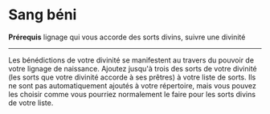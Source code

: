 # Sang béni

<p><span id="ctl00_MainContent_DetailedOutput"><strong>Prérequis</strong> lignage qui vous accorde des sorts divins, suivre une divinité<br></span></p>
<hr>
<p>Les bénédictions de votre divinité se manifestent au travers du pouvoir de votre lignage de naissance. Ajoutez jusqu'à trois des sorts de votre divinité (les sorts que votre divinité accorde à ses prêtres) à votre liste de sorts. Ils ne sont pas automatiquement ajoutés à votre répertoire, mais vous pouvez les choisir comme vous pourriez normalement le faire pour les sorts divins de votre liste.&nbsp;</p>